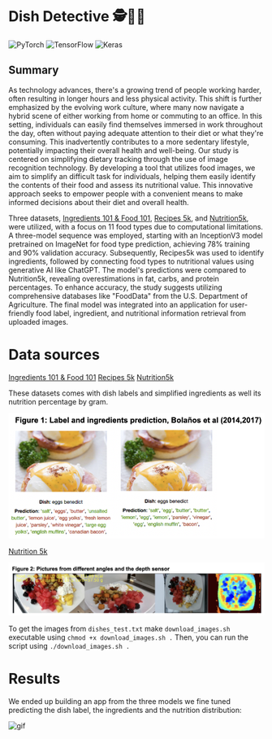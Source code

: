 # Dish Detective 🕵️🥯🥬

![PyTorch](https://img.shields.io/badge/PyTorch-%23EE4C2C.svg?style=for-the-badge&logo=PyTorch&logoColor=white)
![TensorFlow](https://img.shields.io/badge/TensorFlow-%23FF6F00.svg?style=for-the-badge&logo=TensorFlow&logoColor=white)
![Keras](https://img.shields.io/badge/Keras-%23D00000.svg?style=for-the-badge&logo=Keras&logoColor=white)

## Summary

As technology advances, there's a growing trend of people working harder, often resulting in longer hours and less physical activity. This shift is further emphasized by the evolving work culture, where many now navigate a hybrid scene of either working from home or commuting to an office. In this setting, individuals can easily find themselves immersed in work throughout the day, often without paying adequate attention to their diet or what they're consuming. This inadvertently contributes to a more sedentary lifestyle, potentially impacting their overall health and well-being.
Our study is centered on simplifying dietary tracking through the use of image recognition technology. By developing a tool that utilizes food images, we aim to simplify an difficult task for individuals, helping them easily identify the contents of their food and assess its nutritional value. This innovative approach seeks to empower people with a convenient means to make informed decisions about their diet and overall health. 

Three datasets, [Ingredients 101 & Food 101](http://www.ub.edu/cvub/ingredients101/), [Recipes 5k](http://www.ub.edu/cvub/recipes5k/), and [Nutrition5k](https://github.com/google-research-datasets/Nutrition5k), were utilized, with a focus on 11 food types due to computational limitations. A three-model sequence was employed, starting with an InceptionV3 model pretrained on ImageNet for food type prediction, achieving 78% training and 90% validation accuracy. Subsequently, Recipes5k was used to identify ingredients, followed by connecting food types to nutritional values using generative AI like ChatGPT. The model's predictions were compared to Nutrition5k, revealing overestimations in fat, carbs, and protein percentages. To enhance accuracy, the study suggests utilizing comprehensive databases like "FoodData" from the U.S. Department of Agriculture. The final model was integrated into an application for user-friendly food label, ingredient, and nutritional information retrieval from uploaded images.

# Data sources

[Ingredients 101 & Food 101](http://www.ub.edu/cvub/ingredients101/)
[Recipes 5k](http://www.ub.edu/cvub/recipes5k/)
[Nutrition5k](https://github.com/google-research-datasets/Nutrition5k)

These datasets comes with dish labels and simplified ingredients as well its nutrition percentage by gram.

![eggs](mk_img/food101.png)

[Nutrition 5k](https://console.cloud.google.com/storage/browser/nutrition5k_dataset/nutrition5k_dataset/metadata?pageState=(%22StorageObjectListTable%22:(%22f%22:%22%255B%255D%22))&prefix=&forceOnObjectsSortingFiltering=false)

![5k](mk_img/nutrition5k.png)

To get the images from ```dishes_test.txt```  make ```download_images.sh``` executable using ```chmod +x download_images.sh .``` Then, you can run the script using ```./download_images.sh .```

# Results

We ended up building an app from the three models we fine tuned predicting the dish label, the ingredients and the nutrition distribution:

![gif](mk_img/app.gif)


